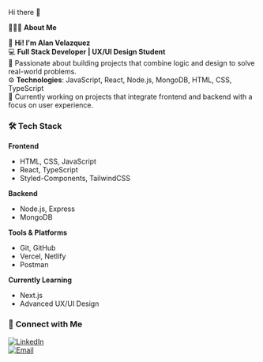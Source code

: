 Hi there 👋

👨🏻‍💻 **About Me**

👋 **Hi! I'm Alan Velazquez**  
💻 **Full Stack Developer | UX/UI Design Student**  
🚀 Passionate about building projects that combine logic and design to solve real-world problems.  
⚙️ **Technologies**: JavaScript, React, Node.js, MongoDB, HTML, CSS, TypeScript  
🎯 Currently working on projects that integrate frontend and backend with a focus on user experience.  


### 🛠️ **Tech Stack**

**Frontend**  
- HTML, CSS, JavaScript  
- React, TypeScript  
- Styled-Components, TailwindCSS  

**Backend**  
- Node.js, Express  
- MongoDB  

**Tools & Platforms**  
- Git, GitHub  
- Vercel, Netlify  
- Postman  

**Currently Learning**  
- Next.js  
- Advanced UX/UI Design  

### 🤝 **Connect with Me**

[![LinkedIn](https://img.shields.io/badge/LinkedIn-0077B5?style=for-the-badge&logo=linkedin&logoColor=white)](https://www.linkedin.com/in/alanvelazquez14/)  
[![Email](https://img.shields.io/badge/Email-D14836?style=for-the-badge&logo=gmail&logoColor=white)](mailto:velazquez.alan14@gmail.com)  
